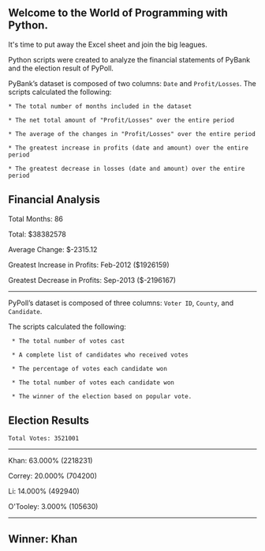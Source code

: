 
## Welcome to the World of Programming with Python.


It's time to put away the Excel sheet and join the big leagues. 

Python scripts were created to analyze the financial statements of PyBank and the election result of PyPoll.

PyBank’s dataset is composed of two columns: `Date` and `Profit/Losses`.  The scripts calculated the following:
  
    * The total number of months included in the dataset
    
    * The net total amount of "Profit/Losses" over the entire period
    
    * The average of the changes in "Profit/Losses" over the entire period
    
    * The greatest increase in profits (date and amount) over the entire period
    
    * The greatest decrease in losses (date and amount) over the entire period

  Financial Analysis
  ----------------------------
  Total Months: 86
  
  Total: $38382578
  
  Average Change: $-2315.12
  
  Greatest Increase in Profits: Feb-2012 ($1926159)
  
  Greatest Decrease in Profits: Sep-2013 ($-2196167)
  
  
  -------------------------

PyPoll’s dataset is composed of three columns: `Voter ID`, `County`, and `Candidate`.  

The scripts calculated the following:


     * The total number of votes cast
     
     * A complete list of candidates who received votes
     
     * The percentage of votes each candidate won
     
     * The total number of votes each candidate won
     
     * The winner of the election based on popular vote.

  Election Results
  -------------------------
    Total Votes: 3521001
  -------------------------
  
   Khan: 63.000% (2218231)
   
   Correy: 20.000% (704200)
   
   Li: 14.000% (492940)
   
   O'Tooley: 3.000% (105630)
      
   -------------------------
   Winner: Khan
  -------------------------
